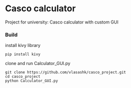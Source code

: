 # Casco calculator
Project for university: Casco calculator with custom GUI
### Build
install kivy library
```
pip install kivy
```
clone and run Calculator_GUI.py
```
git clone https://github.com/vlasashk/casco_project.git
cd casco_project
python Calculator_GUI.py
```
